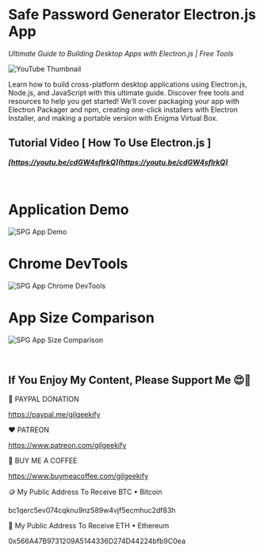 # Safe Password Generator Electron.js App
_Ultimate Guide to Building Desktop Apps with Electron.js | Free Tools_

![YouTube Thumbnail](https://raw.githubusercontent.com/saeedkohansal/Safe-Password-Generator-App/main/images/YouTube-Thumbnail.png "Safe Password Generator Application")

Learn how to build cross-platform desktop applications using Electron.js, Node.js, and JavaScript with this ultimate guide. Discover free tools and resources to help you get started! We’ll cover packaging your app with Electron Packager and npm, creating one-click installers with Electron Installer, and making a portable version with Enigma Virtual Box.

## Tutorial Video [ How To Use Electron.js ]
***[https://youtu.be/cdGW4sflrkQ](https://youtu.be/cdGW4sflrkQ)***

 

# Application Demo
![SPG App Demo](https://raw.githubusercontent.com/saeedkohansal/Safe-Password-Generator-App/main/images/SPG-App-Demo.png "SPG App Demo")

# Chrome DevTools
![SPG App Chrome DevTools](https://raw.githubusercontent.com/saeedkohansal/Safe-Password-Generator-App/main/images/SPG-App-DevTools.png "SPG App Chrome DevTools")

# App Size Comparison
![SPG App Size Comparison](https://raw.githubusercontent.com/saeedkohansal/Safe-Password-Generator-App/main/images/SPG-App-Size-Comparison.png "SPG App Size Comparison")

 

## If You Enjoy My Content, Please Support Me 😍🙏

💙 PAYPAL DONATION

https://paypal.me/gilgeekify

❤️ PATREON

https://www.patreon.com/gilgeekify

💛 BUY ME A COFFEE

https://www.buymeacoffee.com/gilgeekify

🪙 My Public Address To Receive BTC • Bitcoin

bc1qerc5ev074cqknu9nz589w4vjf5ecmhuc2df83h

🥈 My Public Address To Receive ETH • Ethereum

0x566A47B9731209A5144336D274D44224bfb9C0ea
